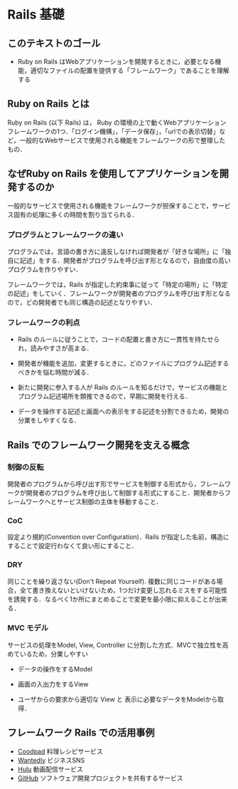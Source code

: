 # Rails 基礎

## このテキストのゴール

* Ruby on Rails はWebアプリケーションを開発するときに，必要となる機能，適切なファイルの配置を提供する「フレームワーク」であることを理解する

## Ruby on Rails とは

Ruby on Rails (以下 Rails) は， Ruby の環境の上で動くWebアプリケーションフレームワークの1つ．「ログイン機構」，「データ保存」，「urlでの表示切替」など，一般的なWebサービスで使用される機能をフレームワークの形で整理したもの．

## なぜRuby on Rails を使用してアプリケーションを開発するのか

一般的なサービスで使用される機能をフレームワークが担保することで，サービス固有の処理に多くの時間を割り当てられる．

### プログラムとフレームワークの違い

プログラムでは，言語の書き方に違反しなければ開発者が「好きな場所」に「独自に記述」をする．開発者がプログラムを呼び出す形となるので，自由度の高いプログラムを作りやすい．

フレームワークでは，Rails が指定した約束事に従って「特定の場所」に「特定の記述」をしていく．フレームワークが開発者のプログラムを呼び出す形となるので，どの開発者でも同じ構造の記述となりやすい．

### フレームワークの利点

* Rails のルールに従うことで，コードの配置と書き方に一貫性を持たせられ，読みやすさが高まる．

* 開発者が機能を追加，変更するときに，どのファイルにプログラム記述するべきかを悩む時間が減る．

* 新たに開発に参入する人が Rails のルールを知るだけで，サービスの機能とプログラム記述場所を類推できるので，早期に開発を行える．

* データを操作する記述と画面への表示をする記述を分割できるため，開発の分業をしやすくなる．

## Rails でのフレームワーク開発を支える概念

### 制御の反転

開発者のプログラムから呼び出す形でサービスを制御する形式から，フレームワークが開発者のプログラムを呼び出して制御する形式にすること．開発者からフレームワークへとサービス制御の主体を移動すること．

### CoC

設定より規約(Convention over Configuration)．Rails が指定した名前，構造にすることで設定行わなくて良い形にすること．

### DRY

同じことを繰り返さない(Don't Repeat Yourself). 複数に同じコードがある場合，全て書き換えないといけないため，1つだけ変更し忘れるミスをする可能性を誘発する．なるべく1か所にまとめることで変更を最小限に抑えることが出来る．

### MVC モデル

サービスの処理をModel, View, Controller に分割した方式．MVCで独立性を高めているため，分業しやすい

* データの操作をするModel 

* 画面の入出力をするView

* ユーザからの要求から適切な View と 表示に必要なデータをModelから取得．

## フレームワーク Rails での活用事例

* [Coodpad](https://cookpad.com/)
料理レシピサービス
* [Wantedly](https://www.wantedly.com/)
ビジネスSNS
* [Hulu](https://www.happyon.jp/)
動画配信サービス
* [GitHub](https://github.com/)
ソフトウェア開発プロジェクトを共有するサービス